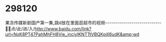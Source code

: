 # 298120
果冻传媒新剧国产第一集,跳d放在里面逛超市的视频----------------------------🔺🔺点/此/进/入/http://www.baidu.com/link?url=NoK8PT47PahMhFH8Vie_jnciyIKNTTtVBQKpill6udK&amp;wd
